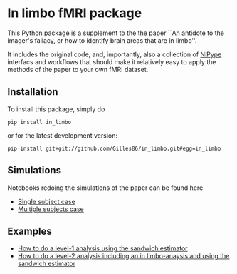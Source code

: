 
# In limbo fMRI package 
This Python package is a supplement to the the paper
``An antidote to the imager's fallacy, or how to identify brain areas that are
in limbo''.

It includes the original code, and, importantly, also a collection of
[NiPype](https://github.com/nipy/nipype) interfacs and workflows that should
make it relatively easy to apply the methods of the paper to your own fMRI
dataset.

## Installation
To install this package, simply do

	pip install in_limbo

or for the latest development version:

	pip install git+git://github.com/Gilles86/in_limbo.git#egg=in_limbo

## Simulations
Notebooks redoing the simulations of the paper can be found here
* [Single subject case](http://nbviewer.ipython.org/github/Gilles86/in_limbo/blob/master/notebooks/single_subject.ipynb)
* [Multiple subjects case](http://nbviewer.ipython.org/github/Gilles86/in_limbo/blob/master/notebooks/multiple_subjects.ipynb)


## Examples

* [How to do a level-1 analysis using the sandwich estimator](http://nbviewer.ipython.org/github/Gilles86/in_limbo/blob/master/notebooks/How%20to%20use%20standard%20level%201%20sandwich%20estimator.ipynb)
* [How to do a level-2 analysis including an in limbo-anaysis and using the sandwich estimator](http://nbviewer.ipython.org/github/Gilles86/in_limbo/blob/master/notebooks/How%20to%20use%20standard%20level%202%20sandwich%20estimator.ipynb)
